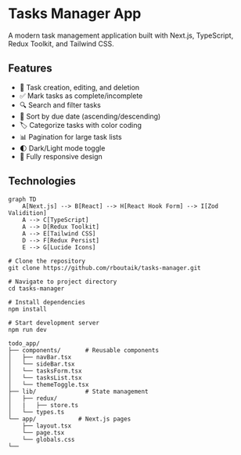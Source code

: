 # Tasks Manager App

A modern task management application built with Next.js, TypeScript, Redux Toolkit, and Tailwind CSS.

## Features

- 📝 Task creation, editing, and deletion
- ✅ Mark tasks as complete/incomplete
- 🔍 Search and filter tasks
- 📅 Sort by due date (ascending/descending)
- 🏷️ Categorize tasks with color coding
- 📊 Pagination for large task lists
- 🌓 Dark/Light mode toggle
- 📱 Fully responsive design

## Technologies

```mermaid
graph TD
    A[Next.js] --> B[React] --> H[React Hook Form] --> I[Zod Validition]
    A --> C[TypeScript]
    A --> D[Redux Toolkit]
    A --> E[Tailwind CSS]
    D --> F[Redux Persist]
    E --> G[Lucide Icons]
```

```
# Clone the repository
git clone https://github.com/rboutaik/tasks-manager.git

# Navigate to project directory
cd tasks-manager

# Install dependencies
npm install

# Start development server
npm run dev
```

```text
todo_app/
├── components/       # Reusable components
│   ├── navBar.tsx
│   └── sideBar.tsx
│   └── tasksForm.tsx
│   └── tasksList.tsx
│   └── themeToggle.tsx
├── lib/              # State management
│   ├── redux/
│   |   ├── store.ts
│   └── types.ts
└── app/            # Next.js pages
    ├── layout.tsx
    └── page.tsx
    └── globals.css
└── 
```
